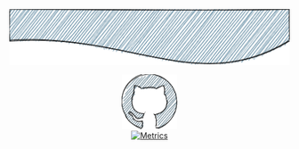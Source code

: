 <a target="_blank" href="https://github.com/LuisFOsG">
  <img src="./.assets/banner.png" width="100%" height="100px" />
</a>

<p align="center">
  <a target="_blank" href="https://github.com/LuisFOsG">
    <img src="./.assets/github.png" width="100" />
    <br>
    <img src="https://metrics.lecoq.io/LuisFOsG?template=classic&isocalendar=1&isocalendar.duration=half-year&config.timezone=America%2FBogota" alt="Metrics" >
  </a>
</p>
